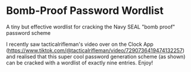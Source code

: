 # Bomb-Proof Password Wordlist
A tiny but effective wordlist for cracking the Navy SEAL "bomb proof" password scheme

I recently saw tacticalrifleman's video over on the Clock App (https://www.tiktok.com/@tacticalrifleman/video/7290736419474132257) and realised that this super cool password generation scheme (as shown) can be cracked with a wordlist of exactly nine entries. Enjoy!
